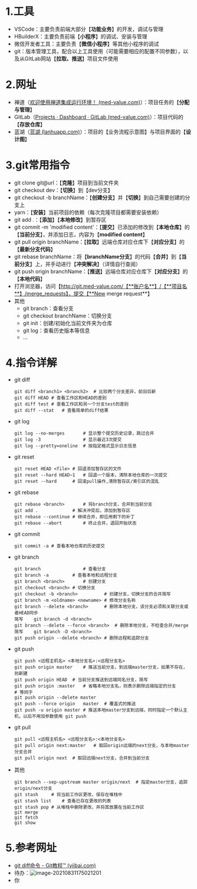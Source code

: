 # 1.工具

- VSCode：主要负责前端大部分【**功能业务**】的开发，调试与管理
- HBuilderX：主要负责前端【**小程序**】的调试、安装与管理
- 微信开发者工具：主要负责【**微信小程序**】等其他小程序的调试
- git：版本管理工具，配合以上工具使用（可能需要相应的配置不同参数），以及从GItLab网站【**拉取、推送**】项目文件使用

# 2.网址

- 禅道（[欢迎使用禅道集成运行环境！ (med-value.com)](http://wiki.med-value.com:8012/)）：项目任务的【**分配与管理**】
- GitLab（[Projects · Dashboard · GitLab (med-value.com)](http://git.med-value.com/)）：项目代码的【**存放仓库**】
- 蓝湖（[蓝湖 (lanhuapp.com)](https://lanhuapp.com/web/#/item)）：项目的【业务流程示意图】与项目界面的【**设计图**】

# 3.git常用指令

- git clone git@url：【**克隆**】项目到当前文件夹
- git checkout dev：【**切换**】到【dev分支】
- git checkout -b branchName：【**创建分支**】并【**切换**】到自己需要创建的分支上
- yarn：【**安装**】当前项目的依赖（每次克隆项目都需要安装依赖）
- git add .：【**添加**】【**本地修改**】到暂存区
- git commit -m 'modified content'：【**提交**】已添加的修改到【**本地仓库**】的【**当前分支**】，并添加日志，内容为【**modified content**】
- git pull origin branchName：【**拉取**】远端仓库对应仓库下【**对应分支**】的【**最新分支代码**】
- git rebase branchName：将【**branchName分支**】的代码【**合并**】到【**当前分支**】上，并手动进行【**冲突解决**】（详情自行查阅）
- git push origin branchName：【**推送**】远端仓库对应仓库下【**对应分支**】的【**本地代码**】
- 打开浏览器，访问【http://git.med-value.com/【**账户名**】/【**项目名**】/merge_requests】，提交【**New merge request**】
- 其他
  - git branch：查看分支
  - git checkout branchName：切换分支
  - git init：创建/初始化当前文件夹为仓库
  - git log：查看历史版本等信息
  - ...

# 4.指令详解

- git diff

  ```git
  git diff <branch1> <branch2>	# 比较两个分支差异，前旧后新
  git diff HEAD	# 查看工作区和HEAD的差别
  git diff test	# 查看工作区和另一个分支test的差别
  git diff --stat	# 查看简单的diff结果
  ```

- git log

  ```git
  git log --no-merges		# 显示整个提交历史记录，跳过合并
  git log -3				# 显示最近3次提交
  git log --pretty=oneline	# 按指定格式显示日志信息
  ```

- git reset

  ```git
  git reset HEAD <file>	# 回退添加暂存区的文件
  git reset --hard HEAD~1	# 回退一个版本，清除本地仓库的一次提交
  git reset --hard		# 回滚pull操作,清除暂存区/索引区的混乱
  ```

- git rebase

  ```git
  git rebase <branch>		# 将branch分支，合并到当前分支
  git add .				# 解决冲突后，添加到暂存区
  git rebase --continue	# 继续合并，即应用剩下的补丁
  git rebase --abort		# 终止合并，退回开始状态
  ```

- git commit

  ```git
  git commit -a	# 查看本地仓库的历史提交
  ```

- git branch

  ```git
  git branch				# 查看分支
  git branch -a			# 查看本地和远程分支
  git branch <branch>		# 创建分支
  git checkout <branch>	# 切换分支
  git checkout -b <branch>			# 创建分支，切换分支的合并简写
  git branch -m <oldname> <newname>	# 修改分支名称
  git branch --delete <branch>		# 删除本地分支，该分支必须和关联分支或者HEAD同步
  简写	git branch -d <branch>
  git branch --delete --force <branch>	# 删除本地分支，不检查合并/merge
  简写	git branch -D <branch>
  git push origin --delete <branch>	# 删除远程和追踪分支
  
  ```

  

- git push

  ```git
  git push <远程主机名> <本地分支名>:<远程分支名>
  git push origin master	# 推送当前分支，到远端master分支，如果不存在，则新建
  git push origin HEAD	# 当前分支推送到远端同名分支，简写
  git push origin :master	# 省略本地分支名，则表示删除远端指定的分支
  # 等同于
  git push origin --delete master
  git push --force origin	master	# 覆盖式的推送
  git push -u origin master	# 推送本地master分支到远端，同时指定一个默认主机，以后不用加参数使用 git push
  ```

- git pull

  ```git
  git pull <远程主机名> <远程分支名>:<本地分支名>
  git pull origin next:master	# 取回origin远端的next分支，与本地master分支合并
  git pull origin next	# 取回远端next分支，合并到当前分支
  ```

- 其他

  ```git
  git branch --sep-upstream master origin/next	# 指定master分支，追踪origin/next分支
  git stash		# 将当前工作区更改，保存在堆栈中
  git stash list	# 查看已存在更改的列表
  git stash pop	# 从堆栈中删除更改，并将其放置在当前工作区
  git merge
  git fetch
  git show
  ```
  
  

# 5.参考网址

- [git diff命令 - Git教程™ (yiibai.com)](https://www.yiibai.com/git/git_diff.html)
- 待办：![image-20210831175021201](C:\Users\zyc\AppData\Roaming\Typora\typora-user-images\image-20210831175021201.png)
- 你

